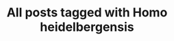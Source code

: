 ---
layout: tag
title: "All posts tagged with Homo heidelbergensis"
permalink: /weblog/tags/homo-heidelbergensis/
taxonomy: Homo heidelbergensis
---